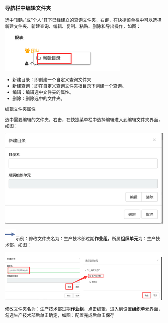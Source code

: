 ### 导航栏中编辑文件夹
选中“团队”或“个人”其下已经建立的查询文件夹，右键，在快捷菜单栏中可以选择新建文件夹、新建查询、编辑、复制、粘贴、删除和导出操作，如图：
![](./images/报表查询10.png)

* 新建目录：即创建一个自定义查询文件夹
* 新建查询：即在自定义查询文件夹根目录下创建一个查询。
* 编辑：编辑选中文件夹的属性。
* 删除：删除选中的文件夹。

编辑文件夹属性

选中需要编辑的文件夹，右击，在快捷菜单栏中选择编辑进入到编辑文件夹界面，如图：

![](./images/报表查询11.png)

![](./images/图标.png)示例：修改文件夹名为：生产技术部过期**作业组**，所属**组织单元**为：生产技术部，如图：

![](./images/报表查询12.png)

修改文件夹名为：生产技术部过期**作业组**，点击编辑，进入到设置**组织单元**界面，勾选生产技术部后单击确定，如图：配置完成后单击保存